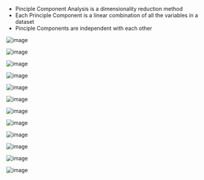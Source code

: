 * Pinciple Component Analysis is a dimensionality reduction method
* Each Principle Component is a linear combination of all the variables in a dataset
* Pinciple Components are independent with each other

![image](https://user-images.githubusercontent.com/60442877/188251602-1dd2eee2-bc73-4f1a-b980-45ab8265141b.png)

![image](https://user-images.githubusercontent.com/60442877/188251607-4024ee2f-cead-49e4-bc99-08a76d9cb152.png)

![image](https://user-images.githubusercontent.com/60442877/188251708-1109e7d6-4fd2-4d13-ad5a-4a0a00e13e7d.png)

![image](https://user-images.githubusercontent.com/60442877/188251739-e34d3ef3-7bf9-4d49-9f54-7d535b3040bc.png)

![image](https://user-images.githubusercontent.com/60442877/188251805-5f1d86fd-6f5c-4915-8117-9b187c2369fc.png)

![image](https://user-images.githubusercontent.com/60442877/188251961-9a107293-ed8a-4af8-93c8-74ad37f794a6.png)

![image](https://user-images.githubusercontent.com/60442877/188252070-9f55b97d-f757-4472-b94c-13bf35f6523b.png)

![image](https://user-images.githubusercontent.com/60442877/188252074-4bbe700b-392b-4f57-8de8-df52194d12d1.png)

![image](https://user-images.githubusercontent.com/60442877/188252077-32546d78-2890-47d3-b687-e1c2ed789982.png)

![image](https://user-images.githubusercontent.com/60442877/188252114-df58941a-d0ee-48f3-a5ed-096c6d5062a9.png)

![image](https://github.com/user-attachments/assets/78e201b9-560a-42af-8959-4222310efff0)

![image](https://github.com/user-attachments/assets/77fa90c4-b0d5-4790-ad81-3f15b44a2b58)
